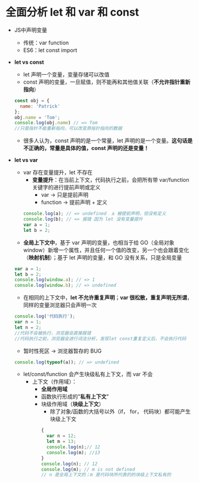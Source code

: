 # 全面分析 let 和 var 和 const

+ JS中声明变量
    + 传统：var function
    + ES6：let const import

+ **let vs const**
    + let 声明一个变量，变量存储可以改值
    + const 声明的变量，一旦赋值，则不能再和其他值关联（**不允许指针重新指向**）
    ```javascript
    const obj = {
      name: 'Patrick'
    };
    obj.name = 'Tom';
    console.log(obj.name) // => Tom
    //只是指针不能重新指向，可以改变原指针指向的数据
    ```
    + 很多人认为，const 声明的是一个常量，let 声明的是一个变量。**这句话是不正确的，常量是具体的值，const 声明的还是变量！**

+ **let vs var**
    + var 存在变量提升，let 不存在
        + **变量提升**：在当前上下文，代码执行之前，会把所有带 var/function 关键字的进行提前声明或定义
            + var -> 只是提前声明
            + function -> 提前声明 + 定义
        ```javascript
        console.log(a); // => undefined  a 被提前声明，但没有定义
        console.log(b); // => 报错 因为 let 没有变量提升
        var a = 1;
        let b = 2;
        ```
    + **全局上下文中**，基于 var 声明的变量，也相当于给 GO（全局对象 window）新增一个属性，并且任何一个值的改变，另一个也会跟着变化（**映射机制**）；基于 let 声明的变量，和 GO 没有关系，只是全局变量
    ```javascript
    var a = 1;
    let b = 2;
    console.log(window.a); // => 1
    console.log(window.b); // => undefined 
    ```
    + 在相同的上下文中，**let 不允许重复声明**；**var 很松散，重复声明无所谓**，同样的变量浏览器只会声明一次
    ```javascript
    console.log('代码执行');
    var n = 1;
    let n = 2;
    //代码不会被执行，浏览器会直接报错
    //代码执行之前，浏览器会进行词法分析，发现let const重复定义后，不会执行代码
    ```
    + 暂时性死区 -> 浏览器暂存的 BUG
    ```javascript
    console.log(typeof(a)); // => undefined
    ```
    + let/const/function 会产生块级私有上下文，而 var 不会
        + 上下文（作用域）：
            + **全局作用域**
            + 函数执行形成的"**私有上下文**"
            + 块级作用域（**块级上下文**）
                + 除了对象/函数的大括号以外（if， for， 代码块）都可能产生块级上下文
              ```javascript
              {
                var n = 12;
                let m = 13;
                console.log(n);// 12
                console.log(m); //13
              }
              console.log(n); // 12
              console.log(m); // m is not defined
              // n 是全局上下文的；m 是代码块所代表的的块级上下文私有的
              ```
    


